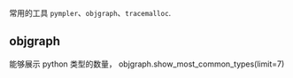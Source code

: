 常用的工具 `pympler`、`objgraph`、`tracemalloc`.


## objgraph
能够展示 python 类型的数量，
objgraph.show_most_common_types(limit=7)